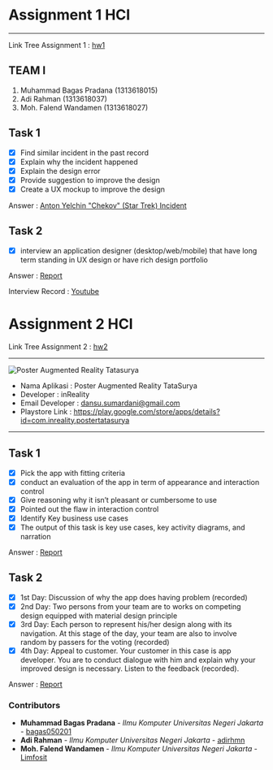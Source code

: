 # Assignment 1 HCI 
- - - -

Link Tree Assignment 1 : [hw1](https://github.com/bagas050201/Assignment-Interaksi-Manusia-dan-Komputer-113/tree/hw1)
## TEAM I ##

  1. Muhammad Bagas Pradana (1313618015)
  2. Adi Rahman (1313618037)
  3. Moh. Falend Wandamen (1313618027)

## Task 1 ##

- [x] Find similar incident in the past record
- [x] Explain why the incident happened
- [x] Explain the design error
- [x] Provide suggestion to improve the design
- [x] Create a UX mockup to improve the design

Answer : [Anton Yelchin "Chekov" (Star Trek) Incident](https://github.com/bagas050201/IMK-Assignment-1/tree/master/Task%201%20Report)

## Task 2 ##

- [x] interview an application designer (desktop/web/mobile) that have long term standing in UX design or have rich design portfolio

Answer : [Report](https://github.com/bagas050201/IMK-Assignment-1/tree/master/Task%202%20Report)

Interview Record : [Youtube](https://youtu.be/TEmtc9JOuuA)

# Assignment 2 HCI 
Link Tree Assignment 2 : [hw2](https://github.com/bagas050201/Assignment-Interaksi-Manusia-dan-Komputer-113/tree/hw2)
- - - -
![Poster Augmented Reality Tatasurya](https://github.com/bagas050201/Assignment-Interaksi-Manusia-dan-Komputer-113/blob/hw2/Task%201%20Report/Poster%20Augmented%20Reality%20Tatatsurya.PNG)

* Nama Aplikasi    : Poster Augmented Reality TataSurya
* Developer        : inReality
* Email Developer  : dansu.sumardani@gmail.com
* Playstore Link   : https://play.google.com/store/apps/details?id=com.inreality.postertatasurya

- - - - 

## Task 1 ##

- [x] Pick the app with fitting criteria
- [x] conduct an evaluation of the app in term of appearance and interaction control
- [x] Give reasoning why it isn’t pleasant or cumbersome to use
- [x] Pointed out the flaw in interaction control
- [x] Identify Key business use cases
- [x] The output of this task is key use cases, key activity diagrams, and narration

Answer : [Report](https://github.com/bagas050201/Assignment-Interaksi-Manusia-dan-Komputer-113/tree/hw2/Task%201%20Report)

## Task 2 ##

- [x] 1st Day: Discussion of why the app does having problem (recorded)
- [x] 2nd Day: Two persons from your team are to works on competing design equipped with material design principle
- [x] 3rd Day: Each person to represent his/her design along with its navigation. At this stage of the day, your team are also to involve random by passers for the voting (recorded)
- [x] 4th Day: Appeal to customer. Your customer in this case is app developer. You are to conduct dialogue with him and explain why your improved design is necessary. Listen to the feedback (recorded). 

Answer : [Report](https://github.com/bagas050201/Assignment-Interaksi-Manusia-dan-Komputer-113/tree/hw2/Task%202%20Report)

### Contributors ###

* **Muhammad Bagas Pradana** - *Ilmu Komputer Universitas Negeri Jakarta* - [bagas050201](https://github.com/bagas050201)
* **Adi Rahman** - *Ilmu Komputer Universitas Negeri Jakarta* - [adirhmn](https://github.com/adirhmn)
* **Moh. Falend Wandamen** - *Ilmu Komputer Universitas Negeri Jakarta* - [Limfosit](https://github.com/Limfosit)
